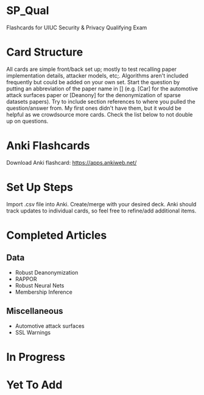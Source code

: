 # SP_Qual
Flashcards for UIUC Security &amp; Privacy Qualifying Exam

# Card Structure
All cards are simple front/back set up; mostly to test recalling paper implementation details, attacker models, etc;. Algorithms aren't included frequently but could be added on your own set.
Start the question by putting an abbreviation of the paper name in [] (e.g. [Car] for the automotive attack surfaces paper or [Deanony] for the denonymization of sparse datasets papers).
Try to include section references to where you pulled the question/answer from. My first ones didn't have them, but it would be helpful as we crowdsource more cards.
Check the list below to not double up on questions.

# Anki Flashcards
Download Anki flashcard: https://apps.ankiweb.net/

# Set Up Steps
Import .csv file into Anki.
Create/merge with your desired deck.
Anki should track updates to individual cards, so feel free to refine/add additional items.

# Completed Articles
## Data
- Robust Deanonymization
- RAPPOR
- Robust Neural Nets
- Membership Inference
  
## Miscellaneous
- Automotive attack surfaces
- SSL Warnings
  
# In Progress

# Yet To Add
